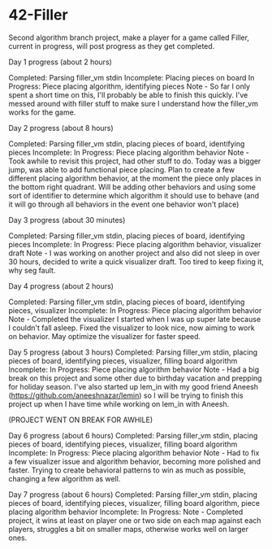 # 42-Filler

Second algorithm branch project, make a player for a game called Filler, current in progress, will post progress as they get completed. 

Day 1 progress (about 2 hours)

Completed: Parsing filler_vm stdin
Incomplete: Placing pieces on board
In Progress: Piece placing algorithm, identifying pieces
Note - So far I only spent a short time on this, I'll probably be able to finish this quickly. I've messed around with filler stuff to make sure I understand how the filler_vm works for the game.

Day 2 progress (about 8 hours)

Completed: Parsing filler_vm stdin, placing pieces of board, identifying pieces
Incomplete: 
In Progress: Piece placing algorithm behavior
Note - Took awhile to revisit this project, had other stuff to do. Today was a bigger jump, was able to add functional piece placing. Plan to create a few different placing algorithm behavior, at the moment the piece only places in the bottom right quadrant. Will be adding other behaviors and using some sort of identifier to determine which algorithm it should use to behave (and it will go through all behaviors in the event one behavior won't place)

Day 3 progress (about 30 minutes)

Completed: Parsing filler_vm stdin, placing pieces of board, identifying pieces
Incomplete: 
In Progress: Piece placing algorithm behavior, visualizer draft
Note - I was working on another project and also did not sleep in over 30 hours, decided to write a quick visualizer draft. Too tired to keep fixing it, why seg fault.

Day 4 progress (about 2 hours)

Completed: Parsing filler_vm stdin, placing pieces of board, identifying pieces, visualizer
Incomplete: 
In Progress: Piece placing algorithm behavior
Note - Completed the visualizer I started when I was up super late because I couldn't fall asleep. Fixed the visualizer to look nice, now aiming to work on behavior. May optimize the visualizer for faster speed.

Day 5 progress (about 3 hours)
Completed: Parsing filler_vm stdin, placing pieces of board, identifying pieces, visualizer, filling board algorithm
Incomplete:
In Progress: Piece placing algorithm behavior
Note - Had a big break on this project and some other due to birthday vacation and prepping for holiday season. I've also started up lem_in with my good friend Aneesh (https://github.com/aneeshnazar/lemin) so I will be trying to finish this project up when I have time while working on lem_in with Aneesh.

(PROJECT WENT ON BREAK FOR AWHILE)

Day 6 progress (about 6 hours)
Completed: Parsing filler_vm stdin, placing pieces of board, identifying pieces, visualizer, filling board algorithm
Incomplete:
In Progress: Piece placing algorithm behavior
Note - Had to fix a few visualizer issue and algorithm behavior, becoming more polished and faster. Trying to create behavioral patterns to win as much as possible, changing a few algorithm as well.

Day 7 progress (about 6 hours)
Completed: Parsing filler_vm stdin, placing pieces of board, identifying pieces, visualizer, filling board algorithm, piece placing algorithm behavior
Incomplete:
In Progress:
Note - Completed project, it wins at least on player one or two side on each map against each players, struggles a bit on smaller maps, otherwise works well on larger ones.
